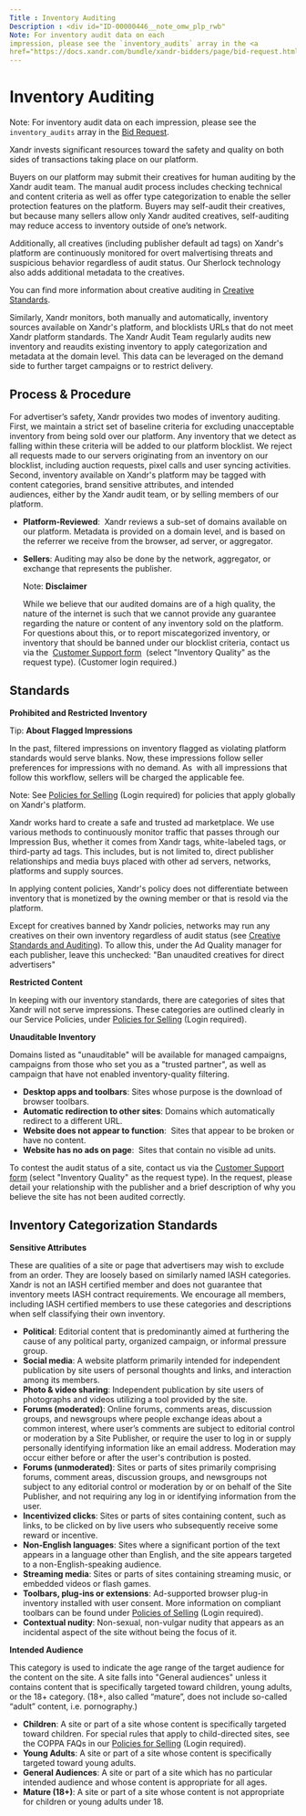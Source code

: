 ```yaml
---
Title : Inventory Auditing
Description : <div id="ID-00000446__note_omw_plp_rwb"
Note: For inventory audit data on each
impression, please see the `inventory_audits` array in the <a
href="https://docs.xandr.com/bundle/xandr-bidders/page/bid-request.html"
---
```



# Inventory Auditing





<div id="ID-00000446__note_omw_plp_rwb" 

Note: For inventory audit data on each
impression, please see the `inventory_audits` array in the <a
href="https://docs.xandr.com/bundle/xandr-bidders/page/bid-request.html"
class="xref" target="_blank">Bid Request</a>.



Xandr invests significant resources toward the
safety and quality on both sides of transactions taking place on our
platform.



Buyers on our platform may submit their creatives for human auditing by
the Xandr audit team. The manual audit process
includes checking technical and content criteria as well as offer type
categorization to enable the seller protection features on the platform.
Buyers may self-audit their creatives, but because many sellers allow
only Xandr audited creatives, self-auditing may
reduce access to inventory outside of one’s network.

Additionally, all creatives (including publisher default ad tags) on
Xandr's platform are continuously monitored for
overt malvertising threats and suspicious behavior regardless of audit
status. Our Sherlock technology also adds additional metadata to the
creatives.

You can find more information about creative auditing in <a
href="https://docs.xandr.com/bundle/monetize_monetize-standard/page/topics/creative-standards.html"
class="xref" target="_blank">Creative Standards</a>.

Similarly, Xandr monitors, both manually and
automatically, inventory sources available on
Xandr's platform, and blocklists URLs that do
not meet Xandr platform standards. The
Xandr Audit Team regularly audits new inventory
and reaudits existing inventory to apply categorization and metadata at
the domain level. This data can be leveraged on the demand side to
further target campaigns or to restrict delivery.



## Process & Procedure



For advertiser’s safety, Xandr provides two
modes of inventory auditing. First, we maintain a strict set of baseline
criteria for excluding unacceptable inventory from being sold over our
platform. Any inventory that we detect as falling within these criteria
will be added to our platform blocklist. We reject all requests made to
our servers originating from an inventory on our blocklist, including
auction requests, pixel calls and user syncing activities. Second,
inventory available on Xandr's platform may be
tagged with content categories, brand sensitive attributes, and intended
audiences, either by the Xandr audit team, or by
selling members of our platform.

- **Platform-Reviewed**:  Xandr reviews a
  sub-set of domains available on our platform. Metadata is provided on
  a domain level, and is based on the referrer we receive from the
  browser, ad server, or aggregator.
- **Sellers**: Auditing may also be done by the network, aggregator, or
  exchange that represents the publisher.
  

  <div id="ID-00000446__note_lv4_xlp_rwb" 

  Note: **Disclaimer**

  

  While we believe that our audited domains are of a high quality, the
  nature of the internet is such that we cannot provide any guarantee
  regarding the nature or content of any inventory sold on the platform.
  For questions about this, or to report miscategorized inventory, or
  inventory that should be banned under our blocklist criteria, contact
  us via the 
  <a href="https://help.xandr.com/" class="xref" target="_blank">Customer
  Support form</a>  (select "Inventory Quality" as the request type).
  (Customer login required.)

  





<div id="ID-00000446__section_v1n_wlz_qwb" >

## Standards

**Prohibited and Restricted Inventory**



Tip: **About Flagged Impressions**

In the past, filtered impressions on inventory flagged as violating
platform standards would serve blanks. Now, these impressions follow
seller preferences for impressions with no demand. As  with all
impressions that follow this workflow, sellers will be charged the
applicable fee.



<div id="ID-00000446__note_dxh_kpp_rwb" 

Note: See <a
href="https://wiki.xandr.com/display/policies/Policies%2bfor%2bSelling"
class="xref" target="_blank">Policies for Selling</a> (Login required)
for policies that apply globally on Xandr's
platform.



Xandr works hard to create a safe and trusted ad
marketplace. We use various methods to continuously monitor traffic that
passes through our Impression Bus, whether it comes from
Xandr tags, white-labeled tags, or third-party
ad tags. This includes, but is not limited to, direct publisher
relationships and media buys placed with other ad servers, networks,
platforms and supply sources.

In applying content policies, Xandr's policy
does not differentiate between inventory that is monetized by the owning
member or that is resold via the platform.

Except for creatives banned by Xandr policies,
networks may run any creatives on their own inventory regardless of
audit status
(see <a href="creative-standards-and-auditing.html" class="xref">Creative
Standards and Auditing</a>). To allow this, under the Ad Quality manager
for each publisher, leave this unchecked: "Ban unaudited creatives for
direct advertisers"

**Restricted Content**

In keeping with our inventory standards, there are categories of sites
that Xandr will not serve impressions. These
categories are outlined clearly in our Service Policies, under <a
href="https://wiki.xandr.com/display/policies/Policies%2bfor%2bSelling"
class="xref" target="_blank">Policies for Selling</a> (Login required). 

**Unauditable Inventory**

Domains listed as "unauditable" will be available for managed campaigns,
campaigns from those who set you as a "trusted partner", as well as
campaign that have not enabled inventory-quality filtering.

- **Desktop apps and toolbars**: Sites whose purpose is the download of
  browser toolbars.
- **Automatic redirection to other sites**: Domains which automatically
  redirect to a different URL.
- **Website does not appear to function**:  Sites that appear to be
  broken or have no content.
- **Website has no ads on page**:  Sites that contain no visible ad
  units.

To contest the audit status of a site, contact us via
the <a href="https://help.xandr.com/s/login/" class="xref"
target="_blank">Customer Support form</a> (select "Inventory Quality" as
the request type). In the request, please detail your relationship with
the publisher and a brief description of why you believe the site has
not been audited correctly.



<div id="ID-00000446__section_hcn_wlz_qwb" >

## Inventory Categorization Standards

**Sensitive Attributes**

These are qualities of a site or page that advertisers may wish to
exclude from an order. They are loosely based on similarly named IASH
categories. Xandr is not an IASH certified
member and does not guarantee that inventory meets IASH contract
requirements. We encourage all members, including IASH certified members
to use these categories and descriptions when self classifying their own
inventory.

- **Political**: Editorial content that is predominantly aimed at
  furthering the cause of any political party, organized campaign, or
  informal pressure group.
- **Social media**: A website platform primarily intended for
  independent publication by site users of personal thoughts and links,
  and interaction among its members. 
- **Photo & video sharing**: Independent publication by site users of
  photographs and videos utilizing a tool provided by the site.
- **Forums (moderated)**: Online forums, comments areas, discussion
  groups, and newsgroups where people exchange ideas about a common
  interest, where user’s comments are subject to editorial control or
  moderation by a Site Publisher, or require the user to log in or
  supply personally identifying information like an email address.
  Moderation may occur either before or after the user's contribution is
  posted. 
- **Forums (unmoderated)**: Sites or parts of sites primarily comprising
  forums, comment areas, discussion groups, and newsgroups not subject
  to any editorial control or moderation by or on behalf of the Site
  Publisher, and not requiring any log in or identifying information
  from the user.
- **Incentivized clicks**: Sites or parts of sites containing content,
  such as links, to be clicked on by live users who subsequently receive
  some reward or incentive.
- **Non-English languages**: Sites where a significant portion of the
  text appears in a language other than English, and the site appears
  targeted to a non-English-speaking audience.
- **Streaming media**: Sites or parts of sites containing streaming
  music, or embedded videos or flash games. 
- **Toolbars, plug-ins or extensions**: Ad-supported browser plug-in
  inventory installed with user consent. More information on compliant
  toolbars can be found under <a
  href="https://wiki.xandr.com/display/policies/Policies%2bfor%2bSelling"
  class="xref" target="_blank">Policies of Selling</a> (Login
  required). 
- **Contextual nudity**: Non-sexual, non-vulgar nudity that appears as
  an incidental aspect of the site without being the focus of it. 

**Intended Audience**



This category is used to indicate the age range of the target audience
for the content on the site. A site falls into "General audiences"
unless it contains content that is specifically targeted toward
children, young adults, or the 18+ category. (18+, also called “mature”,
does not include so-called “adult” content, i.e. pornography.)

- **Children**: A site or part of a site whose content is specifically
  targeted toward children. For special rules that apply to
  child-directed sites, see the COPPA FAQs in our <a
  href="https://wiki.xandr.com/display/policies/Policies%2bfor%2bSelling"
  class="xref" target="_blank">Policies for Selling</a> (Login
  required).
- **Young Adults**: A site or part of a site whose content is
  specifically targeted toward young adults. 
- **General Audiences**: A site or part of a site which has no
  particular intended audience and whose content is appropriate for all
  ages.
- **Mature (18+)**: A site or part of a site whose content is not
  appropriate for children or young adults under 18.








